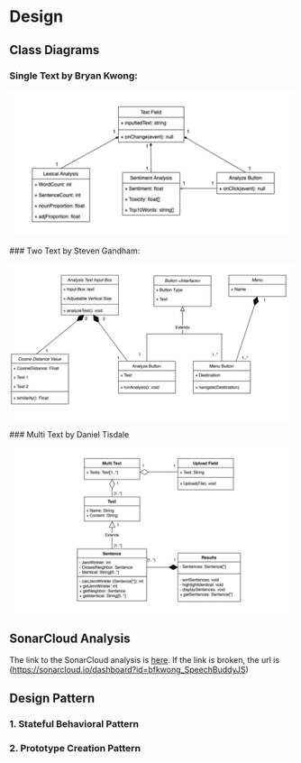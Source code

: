 # Design 

## Class Diagrams 

### Single Text by Bryan Kwong:
<p align="center">
  <img src="/src/Images/SingleTextCD.jpg" alt="SingleTextCD">
</p>
### Two Text by Steven Gandham: 
<p align="center">
  <img src="/src/Images/TwoTextCD.jpg" alt="TwoTextCD">
</p>
### Multi Text by Daniel Tisdale 
<p align="center">
  <img src="/src/Images/MultiTextCD.jpg" alt="TwoTextCD">
</p>

## SonarCloud Analysis

The link to the SonarCloud analysis is [here](https://sonarcloud.io/dashboard?id=bfkwong_SpeechBuddyJS). If the link is broken, the url is (https://sonarcloud.io/dashboard?id=bfkwong_SpeechBuddyJS)

## Design Pattern 

### 1. Stateful Behavioral Pattern 

### 2. Prototype Creation Pattern
